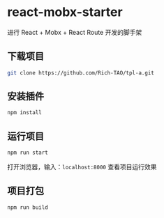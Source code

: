 # react-mobx-starter
进行 React + Mobx + React Route 开发的脚手架


## 下载项目
``` bash
git clone https://github.com/Rich-TAO/tpl-a.git
```

## 安装插件
``` bash
npm install
```


## 运行项目
``` bash
npm run start
```

打开浏览器，输入：`localhost:8000` 查看项目运行效果



## 项目打包
``` bash
npm run build
```




